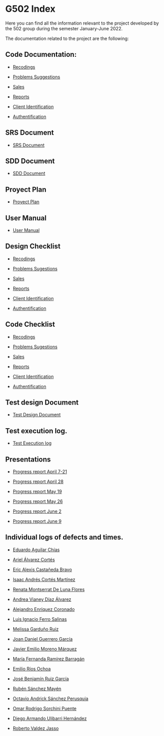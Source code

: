 # G502 Index

Here you can find all the information relevant to the project developed 
by the 502 group during the semester January-June 2022.

The documentation related to the project are the following:


## Code Documentation:

* [Recodings](https://github.com/AmazonConnect-TECCEM-502/wiki/blob/main/Recordings.md)

* [Problems Suggestions](https://github.com/AmazonConnect-TECCEM-502/wiki/blob/main/ProblemsSuggestions.md)

* [Sales](https://github.com/AmazonConnect-TECCEM-502/wiki/blob/main/Sales.md)

* [Reports](https://github.com/AmazonConnect-TECCEM-502/wiki/blob/main/Reports.md)

* [Client Identification](https://github.com/AmazonConnect-TECCEM-502/wiki/blob/main/ClientAuthentication.md)

* [Authentification](https://github.com/AmazonConnect-TECCEM-502/wiki/blob/main/ClientAuthentication.md)



## SRS Document

* [SRS Document](https://docs.google.com/document/d/1gkzxSxvfBDlQri1fup2GqXlUo2A7PbDQZfLaAlkyhBs/edit)


## SDD Document

* [SDD Document](https://drive.google.com/file/d/13x8MBu_nQpfOg4sMw3GHWuKg2NMGjBDF/view?usp=sharing)


## Proyect Plan

* [Proyect Plan](https://docs.google.com/spreadsheets/d/1j-eL5tLAYuLl1fxj6zYnXZSwyR9XQF7A/edit?usp=sharing&ouid=105826448299569021198&rtpof=true&sd=true)


## User Manual

* [User Manual](https://drive.google.com/file/d/1X_oGoWmjCF785xYuWQI3OMMSA5Z9txXL/view?usp=sharing)


## Design Checklist

* [Recodings](https://drive.google.com/file/d/1hJ8YUGeim6ZYOrcnF662u7uxa_BVciqC/view?usp=sharing)

* [Problems Sugestions](https://docs.google.com/document/d/1mmeEVpxPip4X-iG74KczsBIX0P1eaLbGlRJz6UxiLVc/edit?usp=sharing)

* [Sales](https://drive.google.com/file/d/1SGfri-Sa3XiBAMm83KNiSVL0hYoSl9tO/view?usp=sharing)

* [Reports](https://drive.google.com/file/d/1qFirn-fAMDPhi3cM-DRO1lJZ8ALsyiqG/view?usp=sharing)

* [Client Identification](https://docs.google.com/document/d/14_QNDCCJyuAMVVVe6p97bh5UxmBTlRL-/edit?usp=sharing&ouid=107988042201745212129&rtpof=true&sd=true)

* [Authentification]()


## Code Checklist

* [Recodings](https://drive.google.com/file/d/1Ejfxr-P9u2Z7itc9HsxYjAoTMwfkob-c/view?usp=sharing)

* [Problems Sugestions](https://docs.google.com/document/d/1mmeEVpxPip4X-iG74KczsBIX0P1eaLbGlRJz6UxiLVc/edit?usp=sharing)

* [Sales](https://drive.google.com/file/d/10degIvyBFE_ruBbw2iQOCdZKxgTlxWx_/view?usp=sharing)

* [Reports](https://drive.google.com/file/d/12v5He1DqHVX0_OS5kiQsOHcS9Ra3Kgoy/view?usp=sharing)

* [Client Identification](https://drive.google.com/drive/folders/1hARreWYZv5Ek_bM-SJPPYP4KRO3uktmQ?usp=sharing)

* [Authentification]()


## Test design Document

* [Test Design Document](https://drive.google.com/file/d/10Y2GIh6Nyts5c_2GRXxewtM1xVp7yZBU/view?usp=sharing)


## Test execution log.

* [Test Execution log](https://docs.google.com/spreadsheets/d/1ZsxLeyiwxW1noq9LJ9v__RbeXftTAHisYtUafOZ5Nic/edit?usp=sharing)


## Presentations

* [Progress report April 7-21](https://drive.google.com/file/d/1dYSG-h50n6hVQAp8pef-GQxENcTbr00O/view?usp=sharing)

* [Progress report April 28](https://drive.google.com/file/d/1ajW7hyeaVW1Dfl2RrDohgaRrWse6fBM8/view?usp=sharing)

* [Progress report May 19](https://drive.google.com/file/d/1nb1EiA1eDgGPOU6eu0MB44akKi9t-Cns/view?usp=sharing)

* [Progress report May 26](https://drive.google.com/file/d/1YjuDt7gybi0Fq7bbJPYMjAJjzRwIHud5/view?usp=sharing)

* [Progress report June 2](https://drive.google.com/file/d/1PPWZP2bWmgZVsoJTID3XrIaxNiJatCFe/view?usp=sharing)

* [Progress report June 9](https://drive.google.com/file/d/1PemCcUuslmpCLyqNyIHhZkANWd-J4WDB/view?usp=sharing)
 

## Individual logs of defects and times.


* [Eduardo Aguilar Chías](https://drive.google.com/drive/u/1/folders/1h0XNpDeo9Kcj8yDh-x0K7mVQ54xcVItO)

* [Ariel Álvarez Cortés](https://drive.google.com/file/d/1xhH43duf-XnHeknDKmbm0kD9ahs_casE/view?usp=sharing)

* [Eric Alexis Castañeda Bravo](https://docs.google.com/spreadsheets/d/1-cSe88MYI9ClsTo6Rh1s_CoGwy_WJuDA/edit?usp=sharing&ouid=100223460557270097348&rtpof=true&sd=true)

* [Isaac Andrés Cortés Martínez](https://docs.google.com/document/d/1OvK6uT3rREprZck7I7VN7wj1fVSOylDe5trQnRo4rsM/edit?usp=sharing)

* [Renata Montserrat De Luna Flores](https://drive.google.com/file/d/1mJZiG5MJ-15FqBRGhszxpxDaOR1vp_tP/view?usp=sharing)

* [Andrea Vianey Díaz Álvarez](https://drive.google.com/file/d/1-_gXu095RKDwHr3x60kGrkjGYqlzi4jl/view?usp=sharing)

* [Alejandro Enríquez Coronado](https://drive.google.com/file/d/1SQSnT9WXV9kWxZf5SkNHSAh0uqGF6lNk/view?usp=sharing)

* [Luis Ignacio Ferro Salinas](https://drive.google.com/drive/folders/1NL7nlF4jCd1cbMPR92KRNEI3quwDm6rI?usp=sharing)

* [Melissa Garduño Ruiz](https://drive.google.com/file/d/1MH-Aq8HusnTiwEwVC7rvLWvyMEjzOFXH/view?usp=sharing)

* [Joan Daniel Guerrero García](https://drive.google.com/drive/folders/1bZHm3fd-DRh5xe3qTrQdY-BcGv3AAtPo?usp=sharing)

* [Javier Emilio Moreno Márquez](https://docs.google.com/spreadsheets/d/1ZxJhXJG0LxalpY_Yuv1AodCzpLJYatwyjIg22BLmR3o/edit?usp=sharing)

* [María Fernanda Ramírez Barragán](https://docs.google.com/document/d/1qpJ3rSowAJXoXLhCof6jtSMkobELOWwAjp7cWqu2dtI/edit?usp=sharing)

* [Emilio Ríos Ochoa](https://drive.google.com/drive/folders/1p4PkeNS2uyGVURpE3x1YHWPGkaCVIPEe?usp=sharing)

* [José Benjamín Ruiz García](https://drive.google.com/file/d/1COl8WTWVMP4lhDgFEWLaPvoCurDaHL8x/view?usp=sharing)

* [Rubén Sánchez Mayén]()

* [Octavio Andrick Sánchez Perusquia]()

* [Omar Rodrigo Sorchini Puente](https://docs.google.com/spreadsheets/d/1BTuN0pYpz3fo_0ZeeCuvDbsBdtOUH8wGRXRh81PiW_U/edit?usp=sharing)

* [Diego Armando Ulibarri Hernández](https://drive.google.com/file/d/1X4OAD913uLlYlxusC9C8kddhWKqXjHOX/view?usp=sharing)

* [Roberto Valdez Jasso](https://drive.google.com/file/d/16xUvkUUTenKNRYeT7CGs64_u8qdfOinb/view?usp=sharing)









